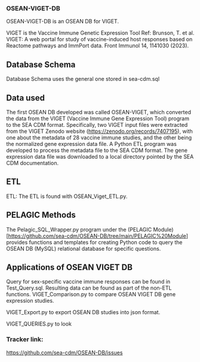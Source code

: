 ### OSEAN-VIGET-DB

OSEAN-VIGET-DB is an OSEAN DB for VIGET.

VIGET is the Vaccine Immune Genetic Expression Tool
Ref: Brunson, T. et al. VIGET: A web portal for study of vaccine-induced host responses based on Reactome pathways and ImmPort data. Front Immunol 14, 1141030 (2023).

## Database Schema
Database Schema uses the general one stored in sea-cdm.sql

## Data used 

The first OSEAN DB developed was called OSEAN-VIGET, which converted the data from the VIGET (Vaccine Immune Gene Expression Tool) program to the SEA CDM format. Specifically, two VIGET input files were extracted from the VIGET Zenodo website (https://zenodo.org/records/7407195), with one about the metadata of 28 vaccine immune studies, and the other being the normalized gene expression data file. A Python ETL program was developed to process the metadata file to the SEA CDM format. The gene expression data file was downloaded to a local directory pointed by the SEA CDM documentation.

## ETL

ETL: The ETL is found with OSEAN_Viget_ETL.py.

## PELAGIC Methods 

The Pelagic_SQL_Wrapper.py program under the (PELAGIC Module)[https://github.com/sea-cdm/OSEAN-DB/tree/main/PELAGIC%20Module] provides functions and templates for creating Python code to query the OSEAN DB (MySQL) relational database for specific questions. 


## Applications of OSEAN VIGET DB  

Query for sex-specific vaccine immune responses can be found in Test_Query.sql.
Resulting data can be found as part of the non-ETL functions.
VIGET_Comparison.py to compare OSEAN VIGET DB  gene expression studies.

VIGET_Export.py to export OSEAN DB studies into json format.

VIGET_QUERIES.py to look 


### Tracker link:  
https://github.com/sea-cdm/OSEAN-DB/issues 
